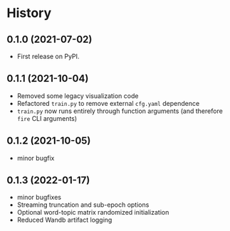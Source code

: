 # History

## 0.1.0 (2021-07-02)

* First release on PyPI.

## 0.1.1 (2021-10-04)

* Removed some legacy visualization code
* Refactored `train.py` to remove external `cfg.yaml` dependence
* `train.py` now runs entirely through function arguments (and therefore `fire` CLI arguments)

## 0.1.2 (2021-10-05)

* minor bugfix

## 0.1.3 (2022-01-17)

* minor bugfixes
* Streaming truncation and sub-epoch options
* Optional word-topic matrix randomized initialization
* Reduced Wandb artifact logging
